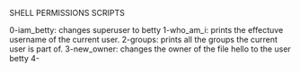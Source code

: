 SHELL PERMISSIONS SCRIPTS

0-iam_betty: changes superuser to betty
1-who_am_i: prints the effectuve username of the current user.
2-groups: prints all the groups the current user is part of.
3-new_owner: changes the owner of the file hello to the user betty
4-